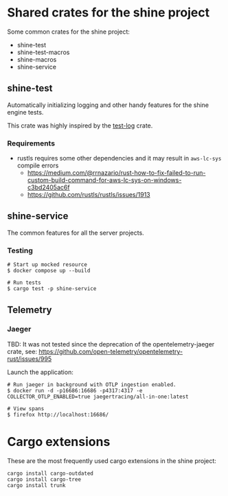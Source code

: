 # Shared crates for the shine project

Some common crates for the shine project:
- shine-test
- shine-test-macros
- shine-macros
- shine-service
  
## shine-test

Automatically initializing logging and other handy features for the shine engine tests.

This crate was highly inspired by the [test-log](https://crates.io/crates/test-log) crate.

### Requirements

- rustls requires some other dependencies and it may result in `aws-lc-sys` compile errors
  - <https://medium.com/@rrnazario/rust-how-to-fix-failed-to-run-custom-build-command-for-aws-lc-sys-on-windows-c3bd2405ac6f>
  - https://github.com/rustls/rustls/issues/1913

## shine-service

The common features for all the server projects.

### Testing

```shell
# Start up mocked resource
$ docker compose up --build

# Run tests
$ cargo test -p shine-service
```

## Telemetry

### **Jaeger**

TBD: It was not tested since the deprecation of the opentelemetry-jaeger crate, see: <https://github.com/open-telemetry/opentelemetry-rust/issues/995>

Launch the application:
```shell
# Run jaeger in background with OTLP ingestion enabled.
$ docker run -d -p16686:16686 -p4317:4317 -e COLLECTOR_OTLP_ENABLED=true jaegertracing/all-in-one:latest

# View spans
$ firefox http://localhost:16686/
```

# Cargo extensions

These are the most frequently used cargo extensions in the shine project:

```shell
cargo install cargo-outdated
cargo install cargo-tree
cargo install trunk
```